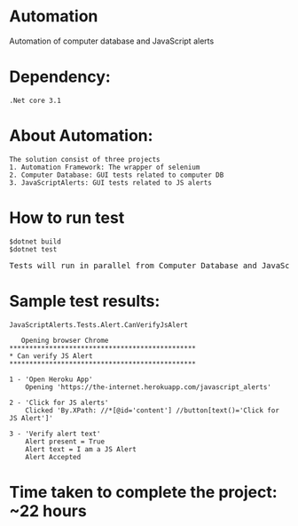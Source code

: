 # Automation

Automation of computer database and JavaScript alerts

# Dependency:

    .Net core 3.1

# About Automation:

    The solution consist of three projects
    1. Automation Framework: The wrapper of selenium
    2. Computer Database: GUI tests related to computer DB
    3. JavaScriptAlerts: GUI tests related to JS alerts

# How to run test

    $dotnet build
    $dotnet test

<pre>
Tests will run in parallel from Computer Database and JavaScript alerts project. It is expected that <b>one test case will fail</b>
</pre>

# Sample test results:

    JavaScriptAlerts.Tests.Alert.CanVerifyJsAlert

       Opening browser Chrome
    ***********************************************
    * Can verify JS Alert
    ***********************************************

    1 - 'Open Heroku App'
        Opening 'https://the-internet.herokuapp.com/javascript_alerts'

    2 - 'Click for JS alerts'
        Clicked 'By.XPath: //*[@id='content'] //button[text()='Click for JS Alert']'

    3 - 'Verify alert text'
        Alert present = True
        Alert text = I am a JS Alert
        Alert Accepted

# Time taken to complete the project: ~22 hours
